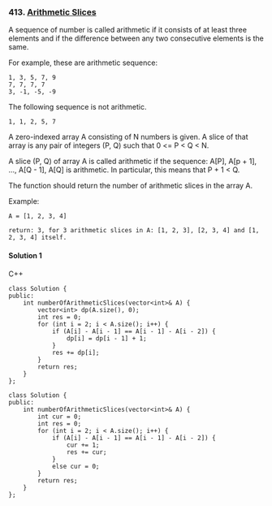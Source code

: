 ### 413\. [Arithmetic Slices](https://leetcode.com/problems/arithmetic-slices/)

A sequence of number is called arithmetic if it consists of at least three elements and if the difference between any two consecutive elements is the same.

For example, these are arithmetic sequence:
```
1, 3, 5, 7, 9
7, 7, 7, 7
3, -1, -5, -9
```

The following sequence is not arithmetic.
```
1, 1, 2, 5, 7
```
A zero-indexed array A consisting of N numbers is given. A slice of that array is any pair of integers (P, Q) such that 0 <= P < Q < N.

A slice (P, Q) of array A is called arithmetic if the sequence:
A[P], A[p + 1], ..., A[Q - 1], A[Q] is arithmetic. In particular, this means that P + 1 < Q.

The function should return the number of arithmetic slices in the array A.


Example:
```
A = [1, 2, 3, 4]

return: 3, for 3 arithmetic slices in A: [1, 2, 3], [2, 3, 4] and [1, 2, 3, 4] itself.
```

#### Solution 1

C++

```
class Solution {
public:
    int numberOfArithmeticSlices(vector<int>& A) {
        vector<int> dp(A.size(), 0);
        int res = 0;
        for (int i = 2; i < A.size(); i++) {
            if (A[i] - A[i - 1] == A[i - 1] - A[i - 2]) {
                dp[i] = dp[i - 1] + 1;
            }
            res += dp[i];
        }
        return res;
    }
};
```

```
class Solution {
public:
    int numberOfArithmeticSlices(vector<int>& A) {
        int cur = 0;
        int res = 0;
        for (int i = 2; i < A.size(); i++) {
            if (A[i] - A[i - 1] == A[i - 1] - A[i - 2]) {
                cur += 1;
                res += cur;
            }
            else cur = 0;
        }
        return res;
    }
};
```

